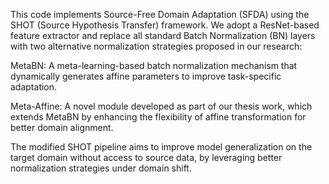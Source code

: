 This code implements Source-Free Domain Adaptation (SFDA) using the SHOT (Source Hypothesis Transfer) framework. We adopt a ResNet-based feature extractor and replace all standard Batch Normalization (BN) layers with two alternative normalization strategies proposed in our research:

MetaBN: A meta-learning-based batch normalization mechanism that dynamically generates affine parameters to improve task-specific adaptation.

Meta-Affine: A novel module developed as part of our thesis work, which extends MetaBN by enhancing the flexibility of affine transformation for better domain alignment.

The modified SHOT pipeline aims to improve model generalization on the target domain without access to source data, by leveraging better normalization strategies under domain shift.
